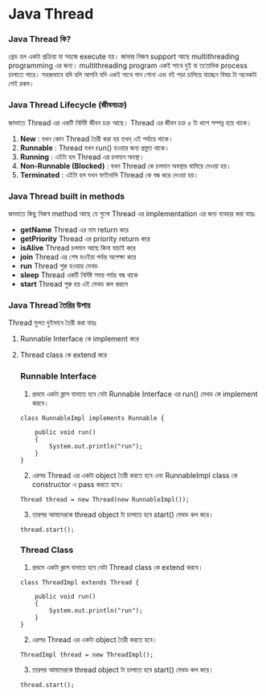 # Java Thread

### Java Thread কি?
থ্রেড হল একটা প্রক্রিয়া যা সহজে execute হয়। জাভার নিজস্ব support আছে multithreading programming এর জন্য। multithreading program একই সাথে দুই বা ততোধিক process চালাতে পারে। সহজভাবে যদি বলি আপনি যদি 
একই সাথে গান শোনা এবং বই পড়া চালিয়ে যাচ্ছেন বিষয় টা অনেকটা সেই রকম। 

### Java Thread Lifecycle (জীবনচক্র)
জাভাতে Thread এর একটি নির্দিষ্ট জীবন চক্র আছে। Thread এর জীবন চক্র ৫ টা ধাপে সম্পন্ন হয়ে থাকে।
1. **New** : যখন কোন Thread তৈরী করা হয় তখন্ এই পর্যায়ে থাকে। 
2. **Runnable** : Thread যখন run() হওয়ার জন্য প্রস্তুত থাকে।
3. **Running** : এইটা হল Thread এর চলমান অবস্থা।
4. **Non-Runnable (Blocked)** : যখন Thread কে চলমান অবস্থায় থামিয়ে দেওয়া হয়।
5. **Terminated** : এইটা হল যখন ফাইনালি Thread কে বন্ধ করে দেওয়া হয়।

### Java Thread built in methods
জাভাতে কিছু নিজস্ব method আছে যে গুলো Thread এর implementation এর জন্য ব্যবহার করা যায়ঃ

* **getName** Thread এর নাম return করে
* **getPriority** Thread এর priority return করে
* **isAlive** Thread চলমান আছে কিনা যাচাই করে
* **join** Thread এর শেষ হওইয়া পর্যন্ত অপেক্ষা করে
* **run** Thread শুরু হওয়ার মেথড
* **sleep**	Thread একটি নির্দিষ্ট সময় পর্যন্ত বন্ধ থাকে
* **start**	Thread শুরু হয় এই মেথড কল করলে

### Java Thread তৈরির উপায়
Thread মুলত দুইভাবে তৈরী করা যায়ঃ
1. Runnable Interface কে  implement করে
2. Thread class কে extend করে 

	### Runnable Interface
	1. প্রথমে একটা ক্লাস বানাতে হবে যেটা Runnable Interface এর run() মেথড কে implement করবে। 
	
	```Runnable Interface
	class RunnableImpl implements Runnable { 
  
        public void run() 
        { 
            System.out.println("run"); 
        } 
    } 
	```

	2. এরপর Thread এর একটা object তৈরী করতে হবে এবং RunnableImpl class কে constructor এ pass করতে হবে।
	
	```Runnable Interface Thread Object
	Thread thread = new Thread(new RunnableImpl());
	```
	
	3. তারপর আমাদেরকে thread object টা চালাতে হবে start() মেথড কল করে।
	
	```Start Thread
	thread.start(); 
	```
	
	### Thread Class
	1. প্রথমে একটা ক্লাস বানাতে হবে যেটা Thread class কে extend করবে। 
	
	```Thread Class
	class ThreadImpl extends Thread { 
  
        public void run() 
        { 
            System.out.println("run"); 
        } 
    } 
	```
	
	2. এরপর Thread এর একটা object তৈরী করতে হবে।
	
	```Thread Object
	ThreadImpl thread = new ThreadImpl();
	```
	
	3. তারপর আমাদেরকে thread object টা চালাতে হবে start() মেথড কল করে।
	
	```Start Thread
	thread.start(); 
	```